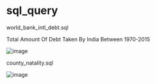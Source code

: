 # sql_query
world_bank_intl_debt.sql

Total Amount Of Debt Taken By India  Between 1970-2015 

![image](https://user-images.githubusercontent.com/75080175/156045219-9decd6aa-5fc3-48fe-8688-91562fa25293.png)



county_natality.sql


![image](https://user-images.githubusercontent.com/75080175/156045971-e634069a-fcae-41e4-912d-07978725125a.png)
